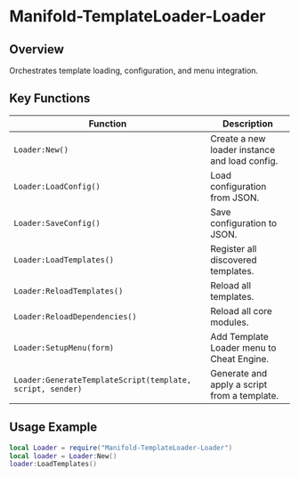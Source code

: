 # Manifold-TemplateLoader-Loader

## Overview

Orchestrates template loading, configuration, and menu integration.

## Key Functions

| Function | Description |
|----------|-------------|
| `Loader:New()` | Create a new loader instance and load config. |
| `Loader:LoadConfig()` | Load configuration from JSON. |
| `Loader:SaveConfig()` | Save configuration to JSON. |
| `Loader:LoadTemplates()` | Register all discovered templates. |
| `Loader:ReloadTemplates()` | Reload all templates. |
| `Loader:ReloadDependencies()` | Reload all core modules. |
| `Loader:SetupMenu(form)` | Add Template Loader menu to Cheat Engine. |
| `Loader:GenerateTemplateScript(template, script, sender)` | Generate and apply a script from a template. |

## Usage Example

```lua
local Loader = require("Manifold-TemplateLoader-Loader")
local loader = Loader:New()
loader:LoadTemplates()
```